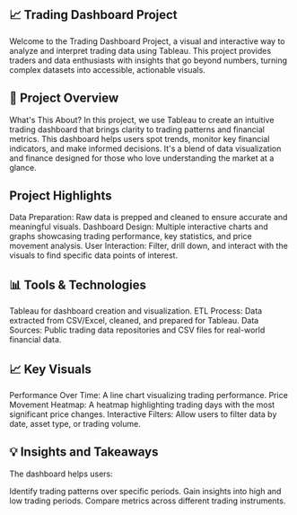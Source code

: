 
## 📈 Trading Dashboard Project
Welcome to the Trading Dashboard Project, a visual and interactive way to analyze and interpret trading data using Tableau. This project provides traders and data enthusiasts with insights that go beyond numbers, turning complex datasets into accessible, actionable visuals.

## 📝 Project Overview
What's This About?
In this project, we use Tableau to create an intuitive trading dashboard that brings clarity to trading patterns and financial metrics. This dashboard helps users spot trends, monitor key financial indicators, and make informed decisions. It's a blend of data visualization and finance designed for those who love understanding the market at a glance.

## Project Highlights
Data Preparation: Raw data is prepped and cleaned to ensure accurate and meaningful visuals.
Dashboard Design: Multiple interactive charts and graphs showcasing trading performance, key statistics, and price movement analysis.
User Interaction: Filter, drill down, and interact with the visuals to find specific data points of interest.

## 📊 Tools & Technologies
Tableau for dashboard creation and visualization.
ETL Process: Data extracted from CSV/Excel, cleaned, and prepared for Tableau.
Data Sources: Public trading data repositories and CSV files for real-world financial data.


## 📈 Key Visuals
Performance Over Time: A line chart visualizing trading performance.
Price Movement Heatmap: A heatmap highlighting trading days with the most significant price changes.
Interactive Filters: Allow users to filter data by date, asset type, or trading volume.




## 💡 Insights and Takeaways
The dashboard helps users:

Identify trading patterns over specific periods.
Gain insights into high and low trading periods.
Compare metrics across different trading instruments.




